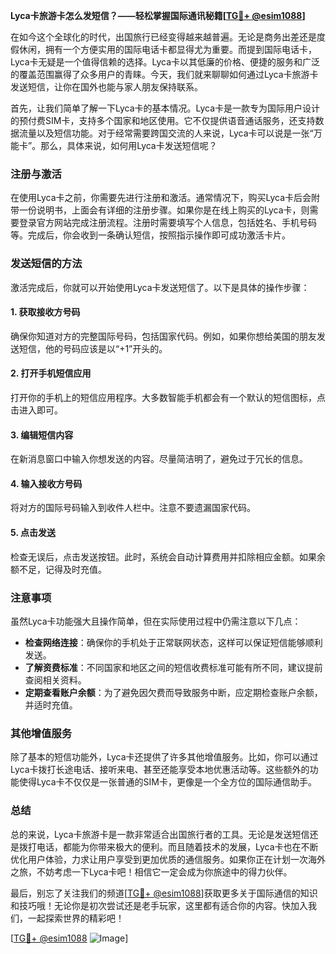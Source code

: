 **Lyca卡旅游卡怎么发短信？——轻松掌握国际通讯秘籍[[TG💪+ @esim1088](https://t.me/s/esim1088)]**

在如今这个全球化的时代，出国旅行已经变得越来越普遍。无论是商务出差还是度假休闲，拥有一个方便实用的国际电话卡都显得尤为重要。而提到国际电话卡，Lyca卡无疑是一个值得信赖的选择。Lyca卡以其低廉的价格、便捷的服务和广泛的覆盖范围赢得了众多用户的青睐。今天，我们就来聊聊如何通过Lyca卡旅游卡发送短信，让你在国外也能与家人朋友保持联系。

首先，让我们简单了解一下Lyca卡的基本情况。Lyca卡是一款专为国际用户设计的预付费SIM卡，支持多个国家和地区使用。它不仅提供语音通话服务，还支持数据流量以及短信功能。对于经常需要跨国交流的人来说，Lyca卡可以说是一张“万能卡”。那么，具体来说，如何用Lyca卡发送短信呢？

### 注册与激活

在使用Lyca卡之前，你需要先进行注册和激活。通常情况下，购买Lyca卡后会附带一份说明书，上面会有详细的注册步骤。如果你是在线上购买的Lyca卡，则需要登录官方网站完成注册流程。注册时需要填写个人信息，包括姓名、手机号码等。完成后，你会收到一条确认短信，按照指示操作即可成功激活卡片。

### 发送短信的方法

激活完成后，你就可以开始使用Lyca卡发送短信了。以下是具体的操作步骤：

#### 1. 获取接收方号码
确保你知道对方的完整国际号码，包括国家代码。例如，如果你想给美国的朋友发送短信，他的号码应该是以“+1”开头的。

#### 2. 打开手机短信应用
打开你的手机上的短信应用程序。大多数智能手机都会有一个默认的短信图标，点击进入即可。

#### 3. 编辑短信内容
在新消息窗口中输入你想发送的内容。尽量简洁明了，避免过于冗长的信息。

#### 4. 输入接收方号码
将对方的国际号码输入到收件人栏中。注意不要遗漏国家代码。

#### 5. 点击发送
检查无误后，点击发送按钮。此时，系统会自动计算费用并扣除相应金额。如果余额不足，记得及时充值。

### 注意事项

虽然Lyca卡功能强大且操作简单，但在实际使用过程中仍需注意以下几点：

- **检查网络连接**：确保你的手机处于正常联网状态，这样可以保证短信能够顺利发送。
- **了解资费标准**：不同国家和地区之间的短信收费标准可能有所不同，建议提前查阅相关资料。
- **定期查看账户余额**：为了避免因欠费而导致服务中断，应定期检查账户余额，并适时充值。

### 其他增值服务

除了基本的短信功能外，Lyca卡还提供了许多其他增值服务。比如，你可以通过Lyca卡拨打长途电话、接听来电、甚至还能享受本地优惠活动等。这些额外的功能使得Lyca卡不仅仅是一张普通的SIM卡，更像是一个全方位的国际通信助手。

### 总结

总的来说，Lyca卡旅游卡是一款非常适合出国旅行者的工具。无论是发送短信还是拨打电话，都能为你带来极大的便利。而且随着技术的发展，Lyca卡也在不断优化用户体验，力求让用户享受到更加优质的通信服务。如果你正在计划一次海外之旅，不妨考虑一下Lyca卡吧！相信它一定会成为你旅途中的得力伙伴。

最后，别忘了关注我们的频道[[TG💪+ @esim1088](https://t.me/s/esim1088)]获取更多关于国际通信的知识和技巧哦！无论你是初次尝试还是老手玩家，这里都有适合你的内容。快加入我们，一起探索世界的精彩吧！

[[TG💪+ @esim1088](https://t.me/s/esim1088) ![Image](https://i.postimg.cc/4NQfJmqS/Snipaste-2025-05-13-00-14-12.png)]